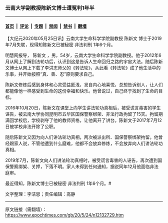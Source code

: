 ### 云南大学副教授陈新文博士遭冤判1年半

---

#### [首页](../../../..?n12132729) &nbsp;|&nbsp; [评论](../../../../../epoch-comment?n12132729) &nbsp;|&nbsp; [专题](../../../../../epoch-special?n12132729) &nbsp;|&nbsp; [禁闻](../../../../../epoch-news?n12132729) &nbsp;|&nbsp; [禁书](../../../../../books?n12132729) &nbsp;|&nbsp; [翻墙](https://github.com/gfw-breaker/nogfw/blob/master/README.md?n12132729)


<div class="post_content" id="artbody" itemprop="articleBody">
 <!-- article content begin -->
 <p>
  【大纪元2020年05月25日讯】云南大学生命科学学院副教授
  <ok href="https://www.epochtimes.com/gb/tag/%E9%99%88%E6%96%B0%E6%96%87.html">
   陈新文
  </ok>
  博士于2019年7月失联，现得知陈新文已被秘密
  <ok href="https://www.epochtimes.com/gb/tag/%E9%9D%9E%E6%B3%95%E5%88%A4%E5%88%91.html">
   非法判刑
  </ok>
  1年6个月。
 </p>
 <p>
  明慧网报导，
  <ok href="https://www.epochtimes.com/gb/tag/%E9%99%88%E6%96%B0%E6%96%87.html">
   陈新文
  </ok>
  ，男，54岁，云南大学生命科学学院副教授。他于2012年6月从网上了解到法轮功后，认识到这是告诉人生命回归之路的宇宙大法。随后陈新文博士从网上下载了李洪志师父的《转法轮》，从此看《转法轮》成了他生活中的乐事，并开始按照“真、善、忍”原则要求自己。
 </p>
 <p>
  陈新文修炼后感到身体和心灵受益匪浅，发自内心地喜悦，总想告诉别人，让人们都能像他一样感受到生命的这份幸福和快乐。他曾说过，自己终于找到了生命的目标。
 </p>
 <p>
  2016年10月20日，陈新文在课堂上向学生讲法轮功真相后，被受谎言毒害的学生诬告，被云南大学协同昆明市五华区国保警察绑架、非法行政拘留了15天。拘留期满回学校后，学校剥夺了他的教师资格，让他离开了讲台。陈新文于2017年7月12日被学校非法开除了公职。
 </p>
 <p>
  随后陈新文又因为向人们讲法轮功真相，两次被派出所、国保警察绑架拘留。他曾经跟家人说，不管他遭到什么磨难，他都不会放弃修炼，不会放弃向人们讲法轮功真相。
 </p>
 <p>
  2019年7月，陈新文向人们讲法轮功真相时，被受谎言毒害的人诬告，再次遭到国保警察绑架、关押，下落不明。家人未得到任何通知，据说同年12月他面临非法庭审。
 </p>
 <p>
  最近得知，陈新文博士已被秘密
  <ok href="https://www.epochtimes.com/gb/tag/%E9%9D%9E%E6%B3%95%E5%88%A4%E5%88%91.html">
   非法判刑
  </ok>
  1年6个月。#
 </p>
 <p>
  文字整理：李洁思；责任编辑：高静
 </p>
 <!-- article content end -->
 <div id="below_article_ad">
 </div>
</div>


---

原文链接（需翻墙）：https://www.epochtimes.com/gb/20/5/24/n12132729.htm